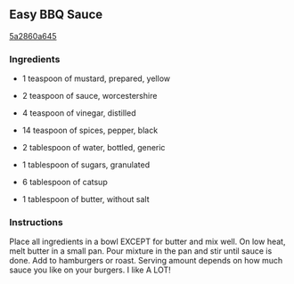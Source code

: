 ## Easy BBQ Sauce

[5a2860a645](http://www.food.com/recipe/easy-bbq-sauce-206532)

### Ingredients

 - 1 teaspoon of mustard, prepared, yellow

 - 2 teaspoon of sauce, worcestershire

 - 4 teaspoon of vinegar, distilled

 - 14 teaspoon of spices, pepper, black

 - 2 tablespoon of water, bottled, generic

 - 1 tablespoon of sugars, granulated

 - 6 tablespoon of catsup

 - 1 tablespoon of butter, without salt

### Instructions

Place all ingredients in a bowl EXCEPT for butter and mix well. On low heat, melt butter in a small pan. Pour mixture in the pan and stir until sauce is done. Add to hamburgers or roast. Serving amount depends on how much sauce you like on your burgers. I like A LOT!